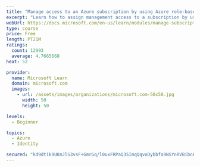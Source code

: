 ```yaml
---
title: "Manage access to an Azure subscription by using Azure role-based access control (RBAC)"
excerpt: "Learn how to assign management access to a subscription by using Azure role-based access control."
webUrl: https://docs.microsoft.com/en-us/learn/modules/manage-subscription-access-azure-rbac/
type: course
price: Free
length: PT21M
ratings:
  count: 12993
  average: 4.7665668
heat: 52

provider:
  name: Microsoft Learn
  domain: microsoft.com
  images:
    - url: /assets/images/organizations/microsoft.com-50x50.jpg
      width: 50
      height: 50

levels:
  - Beginner

topics:
  - Azure
  - Identity

secured: "kd9dtik9UKmJlS3vsF+GmrGq/l0uxFRPaQ35ImqQqvoDybbfa9NSYnRVBibnFIzDqyjJ6FROuqdojxR+Aqn3NWakY5Hry1QMiMdznU6MFDXBzVVOGjsV02WNvSqsdqCgFWp9RXJx1w6wiyqNuHvDKMv3Td+hhCdHZb4XJlFOSuNg/nPHibwFEgJ+7ImXMNrqVUj+HDS0RIdFZsZdgUss9Q1VIEBt7c+5QtsKOuf04ozSYlWQWNzjV9Ei0skoJSozXyveFX41roKerGvHehKJwZB4w+A8rJdjc5PttiLMGxmoTbGmQpokPiQQmMHmAGy2m5DcScZ3jqiTY4lJFyRrudMqXb8C/CRIjky3focseDtQqzOkRQ6hcBG76rBGLRV4OOWIUMFlxKq5mvnKQT4Iz2YAa4DiPG9dYjoDsusSYhC3sZWZ5lGAtw4d0Fiiv/pb;klf8OuzWX7Wn1cLG0aeGhw=="
---
```


